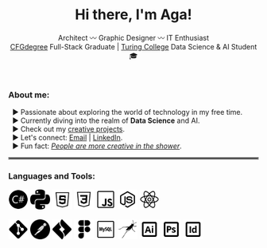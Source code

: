 <h1 align="center">Hi there, I'm Aga!</h1>
<p align="center">Architect 〰 Graphic Designer 〰 IT Enthusiast<br>
<a href="https://github.com/CFGer">CFGdegree</a> Full-Stack Graduate | <a href="https://www.turingcollege.com/">Turing College</a> Data Science & AI Student 🎓</p>
<br>

<h3 align="left">About me:</h3>

&nbsp; ▶ Passionate about exploring the world of technology in my free time.\
&nbsp; ▶ Currently diving into the realm of **Data Science** and AI.\
&nbsp; ▶ Check out my [creative projects](https://github.com/AgInsideOut?tab=repositories).\
&nbsp; ▶ Let's connect: [Email](mailto:ag.thiel.arc@gmail.com?subject=[GitHub]%20Outreach) | [LinkedIn](https://www.linkedin.com/in/agnieszka-thiel/).\
&nbsp; ▶ Fun fact: <ins>*People are more creative in the shower*</ins>.

<hr style="border:2px solid gray">

<h3 align="left">Languages and Tools:</h3>
<p align="left">

  <picture>
    <source width="40" height="40" media="(prefers-color-scheme: dark)" srcset="icons/csharp_w.png">
    <source width="40" height="40" media="(prefers-color-scheme: light)" srcset="icons/csharp.png">
    <img width="40" height="40" alt="csharp" src="icons/csharp.png">
  </picture>
  <picture>
    <source width="40" height="40" media="(prefers-color-scheme: dark)" srcset="icons/python_w.png">
    <source width="40" height="40" media="(prefers-color-scheme: light)" srcset="icons/python.png">
    <img width="40" height="40" alt="python" src="icons/python.png">
  </picture>
  <picture>
    <source width="40" height="40" media="(prefers-color-scheme: dark)" srcset="icons/html_w.png">
    <source width="40" height="40" media="(prefers-color-scheme: light)" srcset="icons/html.png">
    <img width="40" height="40" alt="html" src="icons/html.png">
  </picture>
  <picture>
    <source width="40" height="40" media="(prefers-color-scheme: dark)" srcset="icons/css_w.png">
    <source width="40" height="40" media="(prefers-color-scheme: light)" srcset="icons/css.png">
    <img width="40" height="40" alt="css" src="icons/css.png">
  </picture>
  <picture>
    <source width="40" height="40" media="(prefers-color-scheme: dark)" srcset="icons/js_w.png">
    <source width="40" height="40" media="(prefers-color-scheme: light)" srcset="icons/js.png">
    <img width="40" height="40" alt="js" src="icons/js.png">
  </picture>
  <picture>
    <source width="40" height="40" media="(prefers-color-scheme: dark)" srcset="icons/nodejs_w.png">
    <source width="40" height="40" media="(prefers-color-scheme: light)" srcset="icons/nodejs.png">
    <img width="40" height="40" alt="nodejs" src="icons/nodejs.png">
  </picture>
  <picture>
    <source width="40" height="40" media="(prefers-color-scheme: dark)" srcset="icons/react_w.png">
    <source width="40" height="40" media="(prefers-color-scheme: light)" srcset="icons/react.png">
    <img width="40" height="40" alt="react" src="icons/react.png">
  </picture>
  <br /><br />
  <picture>
    <source width="40" height="40" media="(prefers-color-scheme: dark)" srcset="icons/git_w.png">
    <source width="40" height="40" media="(prefers-color-scheme: light)" srcset="icons/git.png">
    <img width="40" height="40" alt="git" src="icons/git.png">
  </picture>
  <picture>
    <source width="40" height="40" media="(prefers-color-scheme: dark)" srcset="icons/postman_w.png">
    <source width="40" height="40" media="(prefers-color-scheme: light)" srcset="icons/postman.png">
    <img width="40" height="40" alt="postman" src="icons/postman.png">
  </picture>
  <picture>
    <source width="40" height="40" media="(prefers-color-scheme: dark)" srcset="icons/jira_w.png">
    <source width="40" height="40" media="(prefers-color-scheme: light)" srcset="icons/jira.png">
    <img width="40" height="40" alt="jira" src="icons/jira.png">
  </picture>
    <picture>
    <source width="40" height="40" media="(prefers-color-scheme: dark)" srcset="icons/figma_w.png">
    <source width="40" height="40" media="(prefers-color-scheme: light)" srcset="icons/figma.png">
    <img width="40" height="40" alt="figma" src="icons/figma.png">
  </picture>
  <picture>
    <source width="40" height="40" media="(prefers-color-scheme: dark)" srcset="icons/mysql_w.png">
    <source width="40" height="40" media="(prefers-color-scheme: light)" srcset="icons/mysql.png">
    <img width="40" height="40" alt="mysql" src="icons/mysql.png">
  </picture>
  <picture>
    <source width="40" height="40" media="(prefers-color-scheme: dark)" srcset="icons/grasshopper_w.png">
    <source width="40" height="40" media="(prefers-color-scheme: light)" srcset="icons/grasshopper.png">
    <img width="40" height="40" alt="grasshopper" src="icons/grasshopper.png">
  </picture>
  <picture>
    <source width="40" height="40" media="(prefers-color-scheme: dark)" srcset="icons/adobe-ai_w.png">
    <source width="40" height="40" media="(prefers-color-scheme: light)" srcset="icons/adobe-ai.png">
    <img width="40" height="40" alt="adobe-ai" src="icons/adobe-ai.png">
  </picture>
  <picture>
    <source width="40" height="40" media="(prefers-color-scheme: dark)" srcset="icons/adobe-ps_w.png">
    <source width="40" height="40" media="(prefers-color-scheme: light)" srcset="icons/adobe-ps.png">
    <img width="40" height="40" alt="adobe-ps" src="icons/adobe-ps.png">
  </picture>
  <picture>
    <source width="40" height="40" media="(prefers-color-scheme: dark)" srcset="icons/adobe-id_w.png">
    <source width="40" height="40" media="(prefers-color-scheme: light)" srcset="icons/adobe-id.png">
    <img width="40" height="40" alt="adobe-id" src="icons/adobe-id.png">
  </picture>

</p>
